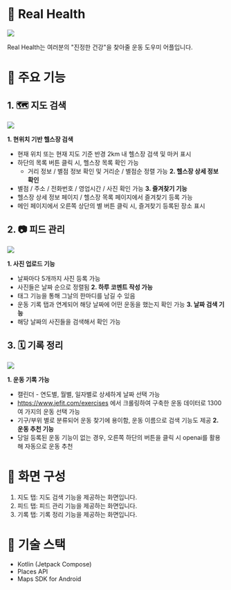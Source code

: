 # 💪 Real Health

<img src="https://img.notionusercontent.com/s3/prod-files-secure%2Ff6cb388f-3934-47d6-9928-26d2e10eb0fc%2F80b907a0-d90a-4cdc-bc42-f1034e41f486%2F%EB%85%B8%EC%85%98_%EC%BB%A4%EB%B2%84_%EC%82%AC%EC%A7%84.png/size/w=790?exp=1752050853&sig=oI2pHso_uC54jMEnf6dhyOMGk0kygYfnrx5KhPF3l9o&id=22b5a1b8-3557-8087-992f-dddc08ebcb88&table=block&userId=1f5d872b-594c-81d0-8897-0002305e4db8">

Real Health는 여러분의 "진정한 건강"을 찾아줄 운동 도우미 어플입니다.

# 🔩 주요 기능
## 1. 🗺️ 지도 검색
<img src="https://img.notionusercontent.com/s3/prod-files-secure%2Ff6cb388f-3934-47d6-9928-26d2e10eb0fc%2F8f784e21-1a6f-4f7e-9e39-878802c81d52%2F%ED%83%AD1_%EB%B0%B0%EB%84%88.png/size/w=790?exp=1752051412&sig=uRQHHJWw__1qmCSPy2psCg1Ee4awJ4uNuqGembdtrAk&id=22b5a1b8-3557-80ea-8b04-eded959513ff&table=block&userId=1f5d872b-594c-81d0-8897-0002305e4db8">

**1. 현위치 기반 헬스장 검색**
- 현재 위치 또는 현재 지도 기준 반경 2km 내 헬스장 검색 및 마커 표시
- 하단의 목록 버튼 클릭 시, 헬스장 목록 확인 가능
    - 거리 정보 / 별점 정보 확인 및 거리순 / 별점순 정렬 가능
**2. 헬스장 상세 정보 확인**
- 별점 / 주소 / 전화번호 / 영업시간 / 사진 확인 가능
**3. 즐겨찾기 기능**
- 헬스장 상세 정보 페이지 / 헬스장 목록 페이지에서 즐겨찾기 등록 가능
- 메인 페이지에서 오른쪽 상단의 별 버튼 클릭 시, 즐겨찾기 등록된 장소 표시


## 2. 📷 피드 관리
<img src="https://img.notionusercontent.com/s3/prod-files-secure%2Ff6cb388f-3934-47d6-9928-26d2e10eb0fc%2F709acad8-7eb1-4660-aa0f-143ff08ecd2c%2F%ED%83%AD2_%EB%B0%B0%EB%84%88.png/size/w=790?exp=1752051463&sig=J3xs8rP0waRYzKlTWMJAG9GcUASPSealOQ4flDn8cVo&id=22b5a1b8-3557-80a5-bad8-e5f41d1e58d6&table=block&userId=1f5d872b-594c-81d0-8897-0002305e4db8">

**1. 사진 업로드 기능**
- 날짜마다 5개까지 사진 등록 가능
- 사진들은 날짜 순으로 정렬됨
**2. 하루 코멘트 작성 가능**
- 태그 기능을 통해 그날의 한마디를 남길 수 있음
- 운동 기록 탭과 연계되어 해당 날짜에 어떤 운동을 했는지 확인 가능
**3. 날짜 검색 기능**
- 해당 날짜의 사진들을 검색해서 확인 가능

## 3. 🗓️ 기록 정리
<img src="https://img.notionusercontent.com/s3/prod-files-secure%2Ff6cb388f-3934-47d6-9928-26d2e10eb0fc%2F46d7b28a-cfca-4631-a355-12c7c4c7f67e%2F%ED%83%AD3_%EB%B0%B0%EB%84%88.png/size/w=790?exp=1752051492&sig=1_VqY-WdGWtxz9sP1Zt8M-D0qt_W2lGHeOaw4mUUqDw&id=22b5a1b8-3557-806a-b807-ed8e80735a17&table=block&userId=1f5d872b-594c-81d0-8897-0002305e4db8">

**1. 운동 기록 가능**
- 캘린더 - 연도별, 월별, 일자별로 상세하게 날짜 선택 가능
- https://www.jefit.com/exercises 에서 크롤링하여 구축한 운동 데이터로 1300여 가지의 운동 선택 가능
- 기구/부위 별로 분류되어 운동 찾기에 용이함, 운동 이름으로 검색 기능도 제공
**2. 운동 추천 기능**
- 당일 등록된 운동 기능이 없는 경우, 오른쪽 하단의 버튼을 클릭 시 openai를 활용해 자동으로 운동 추천

# 📱 화면 구성
1. 지도 탭: 지도 검색 기능을 제공하는 화면입니다.
2. 피드 탭: 피드 관리 기능을 제공하는 화면입니다.
3. 기록 탭: 기록 정리 기능을 제공하는 화면입니다.

# 🔧 기술 스택
- Kotlin (Jetpack Compose)
- Places API
- Maps SDK for Android
